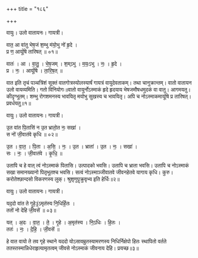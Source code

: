 +++
title = "१८६"

+++


वायुः। उलो वातायनः। गायत्री।

वात॒ आ वा॑तु भेष॒जं श॒म्भु म॑यो॒भु नो॑ हृ॒दे ।  
प्र ण॒ आयूं॑षि तारिषत् ॥ ०१॥

वातः॑ । आ । वा॒तु॒ । भे॒ष॒जम् । श॒म्ऽभु । म॒यः॒ऽभु । नः॒ । हृ॒दे ।  
प्र । नः॒ । आयूं॑षि । ता॒रि॒ष॒त् ॥

वात इति तृचं पञ्चत्रिंशं सूक्तं वातगोत्रस्योलस्यार्षं गायत्रं वायुदेवताकम्। तथा चानुक्रान्तम्। वातो वातायन उलो वायव्यमिति। गतो विनियोगः॥वातो वायुर्नोऽस्माकं हृदे हृदयाय भेषजमौषधमुदकं वा वातु। आगमयतु। कीदृग्भूतम्। शम्भु रोगशमनस्य भावयितृ मयोभु सुखस्य च भावयितृ। अपि च नोऽस्माकमायूंषि प्र तारिषत्। प्रवर्धयतु॥१॥ 

वायुः। उलो वातायनः। गायत्री।

उ॒त वा॑त पि॒तासि॑ न उ॒त भ्रातो॒त नः॒ सखा॑ ।  
स नो॑ जी॒वात॑वे कृधि ॥ ०२॥

उ॒त । वा॒त॒ । पि॒ता । अ॒सि॒ । नः॒ । उ॒त । भ्राता॑ । उ॒त । नः॒ । सखा॑ ।  
सः । नः॒ । जी॒वात॑वे । कृ॒धि॒ ॥

उतापि च हे वात् त्वं नोऽस्माकं पितासि। उत्पादको भवसि। उतापि च भ्राता भवसि। उतापि च नोऽस्माकं सखा समानख्यानो पितृभूतश्च भवसि। सत्वं नोऽस्माञ्जीवातवे जीवनहेतवे यागाय कृधि। कुरु। करोतेश्छान्दसो विकरणस्य लुक्। श्रुशृणुपॄक्रुवृभ्य इति हेर्धिः॥२॥

वायुः। उलो वातायनः। गायत्री।

यद॒दो वा॑त ते गृ॒हे॒३॒॑ऽमृत॑स्य नि॒धिर्हि॒तः ।  
ततो॑ नो देहि जी॒वसे॑ ॥ ०३॥

यत् । अ॒दः । वा॒त॒ । ते॒ । गृ॒हे । अ॒मृत॑स्य । नि॒ऽधिः । हि॒तः ।  
ततः॑ । नः॒ । दे॒हि॒ । जी॒वसे॑ ॥

हे वात वायो ते तव गृहे स्थाने यददो योऽसावम्रुतस्यामरणस्य निधिर्निक्षेपो हितः स्थापितो वर्तते ततस्तस्मान्निधेराहृत्यामृतत्वम् जीवसे नोऽस्माकं जीवनाय देहि। प्रयच्छ॥३॥